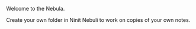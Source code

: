 
Welcome to the Nebula. 

Create your own folder in Ninit Nebuli to work on copies of your own notes. 